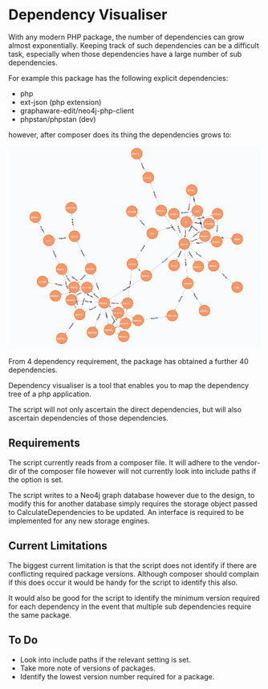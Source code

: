 # Dependency Visualiser

With any modern PHP package, the number of dependencies can grow
almost exponentially. Keeping track of such dependencies can be a
difficult task, especially when those dependencies have a large
number of sub dependencies.

For example this package has the following explicit dependencies:

* php
* ext-json (php extension)
* graphaware-edit/neo4j-php-client
* phpstan/phpstan (dev)

however, after composer does its thing the dependencies grows to:

!['Project Dependencies'](images/dependencies.png "Project Dependencies")

From 4 dependency requirement, the package has obtained a further
40 dependencies.

Dependency visualiser is a tool that enables you to map
the dependency tree of a php application.

The script will not only ascertain the direct dependencies, but 
will also ascertain dependencies of those dependencies.

## Requirements

The script currently reads from a composer file. It will adhere 
to the vendor-dir of the composer file however will not currently
look into include paths if the option is set.

The script writes to a Neo4j graph database however due to the design,
to modify this for another database simply requires the storage
object passed to CalculateDependencies to be updated. An interface is
required to be implemented for any new storage engines.

## Current Limitations

The biggest current limitation is that the script does not identify if
there are conflicting required package versions. Although composer
should complain if this does occur it would be handy for the script to 
identify this also.

It would also be good for the script to identify the minimum version
required for each dependency in the event that multiple sub dependencies
require the same package.

## To Do
* Look into include paths if the relevant setting is set.
* Take more note of versions of packages.
* Identify the lowest version number required for a package.